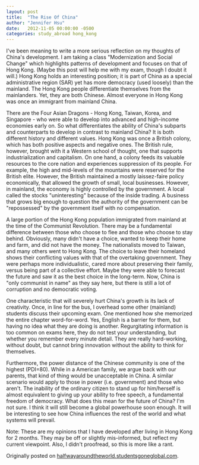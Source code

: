 ```yaml
---
layout: post
title:  "The Rise Of China"
author: "Jennifer Hsu"
date:   2012-11-05 00:00:00 -0500
categories: study_abroad hong_kong
---
```

I've been meaning to write a more serious reflection on my thoughts of China's development. I am taking a class "Modernization and Social Change" which highlights patterns of development and focuses on that of Hong Kong. (Maybe this post will help me with my exam, though I doubt it will.) Hong Kong holds an interesting position; it is part of China as a special administrative region (SAR) yet has more democracy (used loosely) than the mainland. The Hong Kong people differentiate themselves from the mainlanders. Yet, they are both Chinese. Almost everyone in Hong Kong was once an immigrant from mainland China.

There are the Four Asian Dragons - Hong Kong, Taiwan, Korea, and Singapore - who were able to develop into advanced and high-income economies early on. So what differentiates the ability of China's subparts and counterparts to develop in contrast to mainland China? It is both different history and different values. Hong Kong was once a British colony, which has both positive aspects and negative ones. The British rule, however, brought with it a Western school of thought, one that supports industrialization and capitalism. On one hand, a colony feeds its valuable resources to the core nation and experiences suppression of its people. For example, the high and mid-levels of the mountains were reserved for the British elite. However, the British maintained a mostly laissez-faire policy economically, that allowed the growth of small, local businesses. However, in mainland, the economy is highly controlled by the government. A local called the stocks "uninteresting" because of the inside trading. A business that grows big enough to question the authority of the government can be "repossessed" by the government itself with no compensation.

A large portion of the Hong Kong population immigrated from mainland at the time of the Communist Revolution. There may be a fundamental difference between those who choose to flee and those who choose to stay behind. Obviously, many didn't have a choice, wanted to keep their home and farm, and did not have the money. The nationalists moved to Taiwan, and many others went to Hong Kong. The choice to leave their homeland shows their conflicting values with that of the overtaking government. They were perhaps more individualistic, cared more about preserving their family, versus being part of a collective effort. Maybe they were able to forecast the future and saw it as the best choice in the long-term. Now, China is "only communist in name" as they say here, but there is still a lot of corruption and no democratic voting.

One characteristic that will severely hurt China's growth is its lack of creativity. Once, in line for the bus, I overhead some other (mainland) students discuss their upcoming exam. One mentioned how she memorized the entire chapter word-for-word. Yes, English is a barrier for them, but having no idea what they are doing is another. Regurgitating information is too common on exams here, they do not test your understanding, but whether you remember every minute detail. They are really hard-working, without doubt, but cannot bring innovation without the ability to think for themselves.

Furthermore, the power distance of the Chinese community is one of the highest (PDI=80). While in a American family, we argue back with our parents, that kind of thing would be unacceptable in China. A similar scenario would apply to those in power (i.e. government) and those who aren't. The inability of the ordinary citizen to stand up for him/herself is almost equivalent to giving up your ability to free speech, a fundamental freedom of democracy.
What does this mean for the future of China? I'm not sure. I think it will still become a global powerhouse soon enough. It will be interesting to see how China influences the rest of the world and what systems will prevail.

Note: These are my opinions that I have developed after living in Hong Kong for 2 months. They may be off or slightly mis-informed, but reflect my current viewpoint. Also, I didn't proofread, so this is more like a rant.

Originally posted on [halfwayaroundtheworld.studentsgoneglobal.com](https://sonder.io/p/post/128ee083-456d-4b32-b1f1-f027fcd4e4bf).
